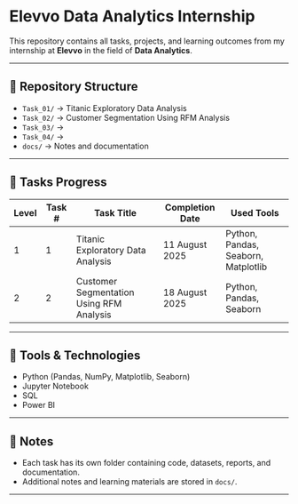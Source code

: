 # Elevvo Data Analytics Internship  

This repository contains all tasks, projects, and learning outcomes from my internship at **Elevvo** in the field of **Data Analytics**.  

---

## 📂 Repository Structure  
- `Task_01/` → Titanic Exploratory Data Analysis
- `Task_02/` → Customer Segmentation Using RFM Analysis  
- `Task_03/` → 
- `Task_04/` → 
- `docs/` → Notes and documentation  

---

## 📑 Tasks Progress  

| Level   | Task # | Task Title                                 | Completion Date | Used Tools                              |
|---------|--------|--------------------------------------------|-----------------|-----------------------------------------|
| 1       | 1      | Titanic Exploratory Data Analysis          | 11 August 2025  | Python, Pandas, Seaborn, Matplotlib     |
| 2       | 2      | Customer Segmentation Using RFM Analysis   | 18 August 2025  | Python, Pandas, Seaborn                 |

---

## 🚀 Tools & Technologies  
- Python (Pandas, NumPy, Matplotlib, Seaborn)  
- Jupyter Notebook  
- SQL  
- Power BI  

---

## 📌 Notes  
- Each task has its own folder containing code, datasets, reports, and documentation.  
- Additional notes and learning materials are stored in `docs/`.  

---
